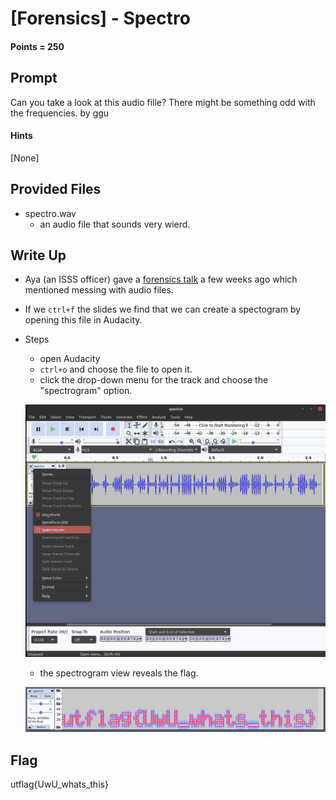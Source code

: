 # \[Forensics\] - Spectro

#### Points = 250

## Prompt

Can you take a look at this audio fille? There might be something odd with the frequencies. 
by ggu

#### Hints
\[None\]

## Provided Files

- spectro.wav
	- an audio file that sounds very wierd.

## Write Up

- Aya (an ISSS officer) gave a <a href="https://github.com/utisss/talks/blob/master/beginner-series/Forensics.pdf">forensics talk</a> a few weeks ago which mentioned  messing with audio files.
- If we `ctrl+f` the slides we find that we can create a spectogram by opening this file in Audacity.
- Steps
	- open Audacity
	- `ctrl+o` and choose the file to open it.
	- click the drop-down menu for the track and choose the "spectrogram" option.
	
	
	![image info](../images/uwuCTF_UT_ISSS/spectro_changeview.png)
	
	- the spectrogram view reveals the flag.

	![image info](../images/uwuCTF_UT_ISSS/spectro_spectrogram.png)

## Flag

utflag{UwU_whats_this}